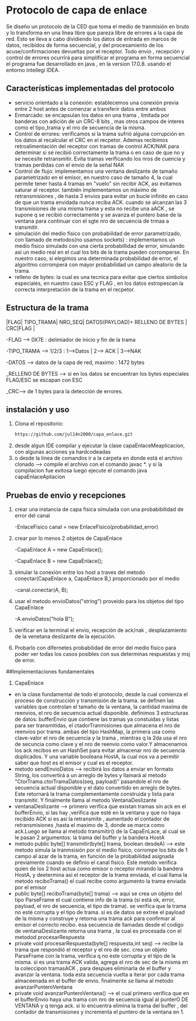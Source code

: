 
# Protocolo de capa de enlace
Se diseño un protocolo de la CED que toma el medio de tranmisión en bruto y lo transforma en una linea libre que pareza libre de errores a la capa de red. Esto se lleva a cabo dividiendo los datos de entrada en marcos de datos, recibidos de forma secuencial, y del procesamiento de los acuse/confirmaciones devueltas por el receptor. Todo envio , recepción y control de errores ocurrirá para simplificar el programa en forma secuencial
el programa fue desarrollado en java , en la  version 17.0.8. usando el entorno intellegi IDEA.

## Características implementadas del protocolo

- servicio orientado a la conexión: establecemos una conexión previa entre 2 host antes de comenzar a transferir datos entre ambos
- Enmarcado: se encapsulan los datos en una trama , limitada por banderas con adición de un CRC-8 bits , mas otros campos de interes como el tipo_trama y el nro de secuencia de la misma.
- Control de errores:  verificamos si la trama sufrió alguna corrupción en los datos al recalcular el CRC en el recpetor. Ademas recibimos retroalimentación del receptor con tramas de control ACK/NAK para determinar si se recibió correctamente la trama o en caso de que no y se necesite retransmitir. Evita tramas verificando los nros de cuencia y tramas perdidas con el envio de la señal NAK
- Control de flujo: implementamos una ventana deslizante de tamaño parametrizado en el emisor, en nuestro caso de tamaño 4, la cual permite tener hasta 4 tramas en "vuelo" sin recibir ACK, asi evitamos saturar al receptor. también implementamos un máximo de retransmisiones , de hasta 3 envios para evitar un bucle infinito en caso de que un trama envidada nunca reciba ACK. cuando se alcanzan las 3 transmisiones de una misma trama y esta no recibe una aACK , se supone q se recibió correctamente y se avanza el puntero base de la ventana para continuar con el sgte nro de secuencia de trmaa a transmitir.
- simulación del medio fisico con probabiildad de error parametrizado, con llamado de metodos(no usamos sockets) : implementamos un medio fisico simulado con una cierta probabillidad de error, simulando asi un medio real en el cual los bits de la trama pueden corromperse. En nuestro caso, si elegimos una determinada probabilidad de error, el algoritmo corromperá con mayor probabilidad un campo aleatorio de la trama.
- relleno de bytes: la cual es una tecnica para evitar que ciertos simbolos especiales, en nuestro caso ESC y FLAG , en los datos estropescan la correcta interpretación de la trama en el recpetor.

## Estructura de la trama
|FLAG| TIPO_TRAMA| NRO_SEQ| DATOS(PAYLOAD)+ RELLENO DE BYTES | CRC|FLAG | 

  -FLAG --> 0X7E : delimiador de inicio y fin de la trama
  
  -TIPO_TRAMA --> 1/2/3 : 1-->Datos  | 2--> ACK | 3-->NAK
  
  -DATOS --> datos de la capa de red, maximo : 1472 bytes
  
  _RELLENO DE BYTES --> si en los datos se encuentran los bytes especiales FLAG/ESC se escapan con ESC 
  
  _CRC--> de 1 bytes para la detección de errores.

## instalación  y uso 
1. Clona el repositorio:
   ```bash
   https://github.com/jul14n2000/capa_enlace.git
2. desde algun IDE compilar y ejecutar la clase capaEnlaceMeaplicacion, con algunas acciones ya hardcodeadas
3. o desde la linea de comandos ir a la carpeta en donde está el archivo clonado --> compile el archivo con el comando javac *. y si la compilacion fue exitosa luego ejecute el comando java capaEnlaceApliacion
## Pruebas de envio y recepciones
1. crear una instancia de capa fisica simulada con una probabibilidad de error del canal

   -EnlaceFisico canal = new EnlaceFisico(probabilidad_error)
3. crear por lo menos 2 objetos de CapaEnlace 

   -CapaEnlace A = new CapaEnlace();

   -CapaEnlace B = new CapaEnlace();
5. simular la conexión entre los host a traves del metodo conectar(CapaEnlace a, CapaEnlace B,) proporcionado por el medio

   -canal.conectar(A, B);
7. usar el metodo envioDatos("string") proveido para los objetos del tipo CapaEnlace

   -A.envioDatos("hola B");
9. verificar en la terminal el envio, recepción de ack/nak , desplazamiento de la venetana deslizante de la ejecución.
10. Probarlo con difernetes probabilidad de error del medio fisico para poder ver todas los casos posibles con sus determinas respuestas y msj de error. 

##Implementaciones fundamentales 
1. CapaEnlace
- en la clase fundamental de todo el protocolo, desde la cual comienza el proceso de construcción y transmisión de la trama.  se definen las variables que controlan el tamaño de la ventana, la cantidad maxima de reenvios, el nro de secuencia actual disponible. definimos 3 estructuras de datos: bufferEnvio que contiene las tramas ya constuidas y listas para ser transmitidas, el ctadorTranmisiones que almacena el nro de reenvios por trama. ambas del tipo HashMap, la primera usa como clave-valor el nro de secuencia y la trama , mientras q  la 2da usa el nro de secuncia como clave y el nro de reenvio como valor.Y almacenamos los ack recibos en un HashSet para evitar almacenar nro de secuencia duplicados. Y una variable booleana HostA, la cual nos va a permitir saber que host es el emisor y cual es el receptor.
- metodo sendEnvioDatos --> recibirá los datos a enviar en formato String, los convertirá a un arreglo de bytes y llamará al metodo "CtorTrama.ctorTramaDatos(seq, payload)" pasandole el nro de secuencia actual disponible y el dato convertido en arreglo de bytes. Este retornará la trama complementamente construida y lista para transmitir. Y finalmente llama al metodo VentanaDeslizante
- ventanaDeslizante --> primero verifica que existan tramas sin ack en el bufferEnvio, si las hay ,verifica que esté en la ventana y que no haya recibido ACK si es asi la retransmite , aumentado el contador de retransmisiones ,hasta el maximo de 3, donde se marca como ack.Luego se llama al metodo transmitir() de la CapaEnLace, al cual se le pasan 2 argumentos: la trama del buffer y la bandera HostA
- metodo public byte[] transmitir(byte[] trama, boolean desdeA) --> este metodo simula la tranmsisión por el medio fisico, corrompe los bits de 1 campo al azar de la trama, en función de la probabilidad asignada previamente cuando se definio el canal fisico. Este metodo verifica quien de los 2 host actua como emisor o receptor mirando la bandera HostA, y deetermina asi el receptor de la trama enviada, el cual llama la metodo reciboTrama() el cual recibe como argumento la trama enviada por el emisor
- public byte[] reciboTrama(byte[] trama) --> aqui se crea un objeto del tipo ParseFrame el cual contiene info de la trama (si está ok, error, payload, el nro de secuencia, el tipo de trama). se verifica que la trama no esté corrupta y el tipo de trama. si es de datos se extree el payload de la misma y construye y retorna una trama ack para confirmar al emisor el correcto recibo. esa secuencia de llamadas desde el codigo de ventanaDeslizante retorna una trama , la cual es procesada con el metodod procesarRespuesta
- private void procesarRespuesta(byte[] respuesta,int seq) --> recibe la trama que respondió el receptor y el nro de sec. crea un objeto ParseFrame con la trama, verifica q no este corrupta y el tipo de la misma. si es una trama ACK valida, agrega el nro de sec de la misma en la coleccipon  tramasACK , para despues eliminarla de el buffer y avanzar la ventana. toda esta secuencia vuelta a iterar por cada trama almaceenada en el buffer de envio. finalmente se llama al metodo avanzarPunteroVentana
- private void avanzarPunteroVentana() --> el cual primero verifica que en el bufferEnvio haya una trama con nro de secuencia igual al punterO DE VENTANA y q tenga ack. si lo encuentra elimina la trama del buffer , del contador de transmisiones y incrementa el puntero de la ventana en 1.




